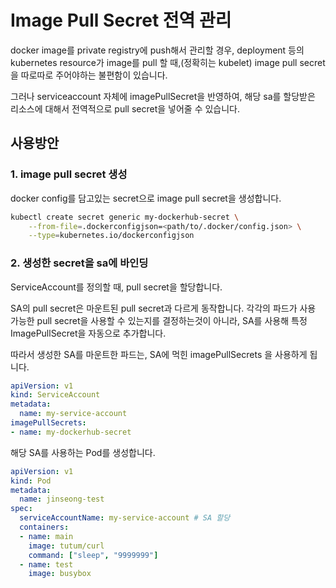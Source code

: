 # Image Pull Secret 전역 관리
docker image를 private registry에 push해서 관리할 경우, deployment 등의 kubernetes resource가 image를 pull 할 때,(정확히는 kubelet) image pull secret을 따로따로 주어야하는 불편함이 있습니다.

그러나 serviceaccount 자체에 imagePullSecret을 반영하여, 해당 sa를 할당받은 리소스에 대해서 전역적으로 pull secret을 넣어줄 수 있습니다.
## 사용방안
### 1. image pull secret 생성
docker config를 담고있는 secret으로 image pull secret을 생성합니다.

```bash
kubectl create secret generic my-dockerhub-secret \
    --from-file=.dockerconfigjson=<path/to/.docker/config.json> \
    --type=kubernetes.io/dockerconfigjson
```

### 2. 생성한 secret을 sa에 바인딩
ServiceAccount를 정의할 때, pull secret을 할당합니다.

SA의 pull secret은 마운트된 pull secret과 다르게 동작합니다. 각각의 파드가 사용 가능한 pull secret을 사용할 수 있는지를 결정하는것이 아니라, SA를 사용해 특정 ImagePullSecret을 자동으로 추가합니다.

따라서 생성한 SA를 마운트한 파드는, SA에 먹힌 imagePullSecrets 을 사용하게 됩니다.
```yaml
apiVersion: v1
kind: ServiceAccount
metadata:
  name: my-service-account
imagePullSecrets:
- name: my-dockerhub-secret
```

해당 SA를 사용하는 Pod를 생성합니다.

```yaml
apiVersion: v1
kind: Pod
metadata:
  name: jinseong-test
spec:
  serviceAccountName: my-service-account # SA 할당
  containers:
  - name: main
    image: tutum/curl
    command: ["sleep", "9999999"]
  - name: test
    image: busybox
```
